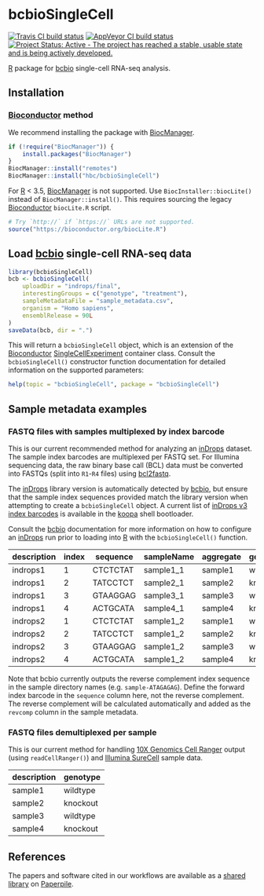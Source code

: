 # bcbioSingleCell

[![Travis CI build status](https://travis-ci.org/hbc/bcbioSingleCell.svg?branch=master)](https://travis-ci.org/hbc/bcbioSingleCell)
[![AppVeyor CI build status](https://ci.appveyor.com/api/projects/status/npy0mhfjn9saqv4g/branch/master?svg=true)](https://ci.appveyor.com/project/mjsteinbaugh/bcbiosinglecell/branch/master)
[![Project Status: Active - The project has reached a stable, usable state and is being actively developed.](https://www.repostatus.org/badges/latest/active.svg)](https://www.repostatus.org/#active)

[R][] package for [bcbio][] single-cell RNA-seq analysis.

## Installation

### [Bioconductor][] method

We recommend installing the package with [BiocManager][].

```r
if (!require("BiocManager")) {
    install.packages("BiocManager")
}
BiocManager::install("remotes")
BiocManager::install("hbc/bcbioSingleCell")
```

For [R][] < 3.5, [BiocManager][] is not supported. Use `BiocInstaller::biocLite()` instead of `BiocManager::install()`. This requires sourcing the legacy [Bioconductor][] `biocLite.R` script.

```r
# Try `http://` if `https://` URLs are not supported.
source("https://bioconductor.org/biocLite.R")
```

## Load [bcbio][] single-cell RNA-seq data

```r
library(bcbioSingleCell)
bcb <- bcbioSingleCell(
    uploadDir = "indrops/final",
    interestingGroups = c("genotype", "treatment"),
    sampleMetadataFile = "sample_metadata.csv",
    organism = "Homo sapiens",
    ensemblRelease = 90L
)
saveData(bcb, dir = ".")
```

This will return a `bcbioSingleCell` object, which is an extension of the [Bioconductor][] [SingleCellExperiment][SCE] container class. Consult the `bcbioSingleCell()` constructor function documentation for detailed information on the supported parameters:

```r
help(topic = "bcbioSingleCell", package = "bcbioSingleCell")
```

## Sample metadata examples

### FASTQ files with samples multiplexed by index barcode

This is our current recommended method for analyzing an [inDrops][] dataset. The sample index barcodes are multiplexed per FASTQ set. For Illumina sequencing data, the raw binary base call (BCL) data must be converted into FASTQs (split into `R1`-`R4` files) using [bcl2fastq][].

The [inDrops][] library version is automatically detected by [bcbio][], but ensure that the sample index sequences provided match the library version when attempting to create a `bcbioSingleCell` object. A current list of [inDrops v3 index barcodes][] is available in the [koopa][] shell bootloader.

Consult the [bcbio][] documentation for more information on how to configure an [inDrops][] run prior to loading into [R][] with the `bcbioSingleCell()` function.

| description | index | sequence | sampleName | aggregate | genotype |
|-------------|-------|----------|------------|-----------|----------|
| indrops1    | 1     | CTCTCTAT | sample1_1  | sample1   | wildtype |
| indrops1    | 2     | TATCCTCT | sample2_1  | sample2   | knockout |
| indrops1    | 3     | GTAAGGAG | sample3_1  | sample3   | wildtype |
| indrops1    | 4     | ACTGCATA | sample4_1  | sample4   | knockout |
| indrops2    | 1     | CTCTCTAT | sample1_2  | sample1   | wildtype |
| indrops2    | 2     | TATCCTCT | sample1_2  | sample2   | knockout |
| indrops2    | 3     | GTAAGGAG | sample1_2  | sample3   | wildtype |
| indrops2    | 4     | ACTGCATA | sample1_2  | sample4   | knockout |

Note that bcbio currently outputs the reverse complement index sequence in the sample directory names (e.g. `sample-ATAGAGAG`). Define the forward index barcode in the `sequence` column here, not the reverse complement. The reverse complement will be calculated automatically and added as the `revcomp` column in the sample metadata.

### FASTQ files demultiplexed per sample

This is our current method for handling [10X Genomics Cell Ranger][cellranger] output (using `readCellRanger()`) and [Illumina SureCell][surecell] sample data.

| description | genotype |
|-------------|----------|
| sample1     | wildtype |
| sample2     | knockout |
| sample3     | wildtype |
| sample4     | knockout |

## References

The papers and software cited in our workflows are available as a [shared library](https://paperpile.com/shared/C8EMxl) on [Paperpile][].

[bcbio]: https://bcbio-nextgen.readthedocs.io/
[bcl2fastq]: https://support.illumina.com/sequencing/sequencing_software/bcl2fastq-conversion-software.html
[Bioconductor]: https://bioconductor.org/
[BiocManager]: https://cran.r-project.org/package=BiocManager
[CellRanger]: https://support.10xgenomics.com/single-cell-gene-expression/software/pipelines/latest/what-is-cell-ranger/
[conda]: https://conda.io/
[devtools]: https://cran.r-project.org/package=devtools
[inDrops]: https://github.com/indrops/indrops/
[inDrops v3 index barcodes]: https://github.com/steinbaugh/koopa/blob/master/workflows/indrops/harvard_v3_sample_barcodes.csv
[koopa]: https://github.com/steinbaugh/koopa/
[Paperpile]: https://paperpile.com/
[R]: https://www.r-project.org/
[SCE]: https://bioconductor.org/packages/SingleCellExperiment/
[SureCell]: https://www.illumina.com/products/by-type/sequencing-kits/library-prep-kits/surecell-wta-ddseq.html
